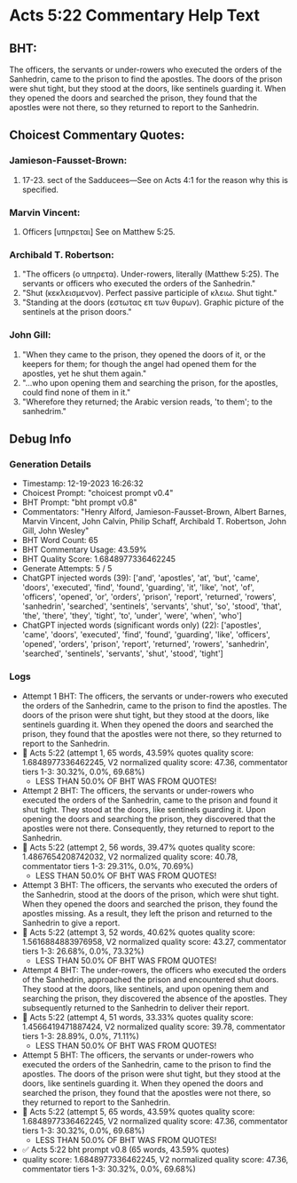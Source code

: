 # Acts 5:22 Commentary Help Text

## BHT:
The officers, the servants or under-rowers who executed the orders of the Sanhedrin, came to the prison to find the apostles. The doors of the prison were shut tight, but they stood at the doors, like sentinels guarding it. When they opened the doors and searched the prison, they found that the apostles were not there, so they returned to report to the Sanhedrin.

## Choicest Commentary Quotes:
### Jamieson-Fausset-Brown:
1. 17-23. sect of the Sadducees—See
	on Acts 4:1 for the reason why
	this is specified.


### Marvin Vincent:
1. Officers [υπηρεται] See on Matthew 5:25.


### Archibald T. Robertson:
1. "The officers (ο υπηρετα). Under-rowers, literally (Matthew 5:25). The servants or officers who executed the orders of the Sanhedrin."
2. "Shut (κεκλεισμενον). Perfect passive participle of κλειω. Shut tight."
3. "Standing at the doors (εστωτας επ των θυρων). Graphic picture of the sentinels at the prison doors."

### John Gill:
1. "When they came to the prison, they opened the doors of it, or the keepers for them; for though the angel had opened them for the apostles, yet he shut them again." 
2. "...who upon opening them and searching the prison, for the apostles, could find none of them in it."
3. "Wherefore they returned; the Arabic version reads, 'to them'; to the sanhedrim."


## Debug Info
### Generation Details
- Timestamp: 12-19-2023 16:26:32
- Choicest Prompt: "choicest prompt v0.4"
- BHT Prompt: "bht prompt v0.8"
- Commentators: "Henry Alford, Jamieson-Fausset-Brown, Albert Barnes, Marvin Vincent, John Calvin, Philip Schaff, Archibald T. Robertson, John Gill, John Wesley"
- BHT Word Count: 65
- BHT Commentary Usage: 43.59%
- BHT Quality Score: 1.6848977336462245
- Generate Attempts: 5 / 5
- ChatGPT injected words (39):
	['and', 'apostles', 'at', 'but', 'came', 'doors', 'executed', 'find', 'found', 'guarding', 'it', 'like', 'not', 'of', 'officers', 'opened', 'or', 'orders', 'prison', 'report', 'returned', 'rowers', 'sanhedrin', 'searched', 'sentinels', 'servants', 'shut', 'so', 'stood', 'that', 'the', 'there', 'they', 'tight', 'to', 'under', 'were', 'when', 'who']
- ChatGPT injected words (significant words only) (22):
	['apostles', 'came', 'doors', 'executed', 'find', 'found', 'guarding', 'like', 'officers', 'opened', 'orders', 'prison', 'report', 'returned', 'rowers', 'sanhedrin', 'searched', 'sentinels', 'servants', 'shut', 'stood', 'tight']

### Logs
- Attempt 1 BHT: The officers, the servants or under-rowers who executed the orders of the Sanhedrin, came to the prison to find the apostles. The doors of the prison were shut tight, but they stood at the doors, like sentinels guarding it. When they opened the doors and searched the prison, they found that the apostles were not there, so they returned to report to the Sanhedrin.
- 🔄 Acts 5:22 (attempt 1, 65 words, 43.59% quotes quality score: 1.6848977336462245, V2 normalized quality score: 47.36, commentator tiers 1-3: 30.32%, 0.0%, 69.68%) 
	- LESS THAN 50.0% OF BHT WAS FROM QUOTES!
- Attempt 2 BHT: The officers, the servants or under-rowers who executed the orders of the Sanhedrin, came to the prison and found it shut tight. They stood at the doors, like sentinels guarding it. Upon opening the doors and searching the prison, they discovered that the apostles were not there. Consequently, they returned to report to the Sanhedrin.
- 🔄 Acts 5:22 (attempt 2, 56 words, 39.47% quotes quality score: 1.4867654208742032, V2 normalized quality score: 40.78, commentator tiers 1-3: 29.31%, 0.0%, 70.69%) 
	- LESS THAN 50.0% OF BHT WAS FROM QUOTES!
- Attempt 3 BHT: The officers, the servants who executed the orders of the Sanhedrin, stood at the doors of the prison, which were shut tight. When they opened the doors and searched the prison, they found the apostles missing. As a result, they left the prison and returned to the Sanhedrin to give a report.
- 🔄 Acts 5:22 (attempt 3, 52 words, 40.62% quotes quality score: 1.5616884883976958, V2 normalized quality score: 43.27, commentator tiers 1-3: 26.68%, 0.0%, 73.32%) 
	- LESS THAN 50.0% OF BHT WAS FROM QUOTES!
- Attempt 4 BHT: The under-rowers, the officers who executed the orders of the Sanhedrin, approached the prison and encountered shut doors. They stood at the doors, like sentinels, and upon opening them and searching the prison, they discovered the absence of the apostles. They subsequently returned to the Sanhedrin to deliver their report.
- 🔄 Acts 5:22 (attempt 4, 51 words, 33.33% quotes quality score: 1.4566419471887424, V2 normalized quality score: 39.78, commentator tiers 1-3: 28.89%, 0.0%, 71.11%) 
	- LESS THAN 50.0% OF BHT WAS FROM QUOTES!
- Attempt 5 BHT: The officers, the servants or under-rowers who executed the orders of the Sanhedrin, came to the prison to find the apostles. The doors of the prison were shut tight, but they stood at the doors, like sentinels guarding it. When they opened the doors and searched the prison, they found that the apostles were not there, so they returned to report to the Sanhedrin.
- 🔄 Acts 5:22 (attempt 5, 65 words, 43.59% quotes quality score: 1.6848977336462245, V2 normalized quality score: 47.36, commentator tiers 1-3: 30.32%, 0.0%, 69.68%) 
	- LESS THAN 50.0% OF BHT WAS FROM QUOTES!
- ✅ Acts 5:22 bht prompt v0.8 (65 words, 43.59% quotes)
- quality score: 1.6848977336462245, V2 normalized quality score: 47.36, commentator tiers 1-3: 30.32%, 0.0%, 69.68%)